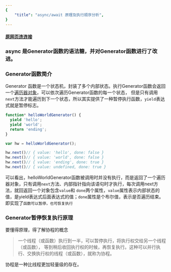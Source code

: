 ```yaml
---
{
    "title": "async/await 原理及执行顺序分析",
}
---
```

#### [原网页连连接](https://juejin.im/post/5d2d19ccf265da1b7f29b05f)

### async 是Generator函数的语法糖，并对Generator函数进行了改进。 

### Generator函数简介

Generator 函数是一个状态机，封装了多个内部状态。执行Generator函数会返回一个[遍历器对象](http://es6.ruanyifeng.com/#docs/iterator)，可以依次遍历Generator函数的每一个状态，
但是只有调用`next`方法才能遍历到下一个状态，所以其实提供了一种暂停执行函数，`yield`表达式就是暂停标志。

```javascript
function* helloWorldGenerator() {
  yield 'hello';
  yield 'world';
  return 'ending';
}

var hw = helloWorldGenerator();

hw.next()// { value: 'hello', done: false }
hw.next()// { value: 'world', done: false }
hw.next()// { value: 'ending', done: true }
hw.next()// { value: undefined, done: true }
```
可以看出，helloWorldGenerator函数被调用时并没有执行，而是返回了一个遍历器对象，只有调用`next`方法、内部指针指向该语句时才执行，每次调用next方法，就回返回一个对象包含`value`和
`done`两个属性，`value`属性表示内部状态的值，是yield表达式后面表达式的值；`done`属性是个布尔值，表示是否遍历结束。即实现了`函数可以暂停，也可恢复执行`

### Generator暂停恢复执行原理

要懂得原理，得了解协程的概念

>一个线程（或函数）执行到一半，可以暂停执行，将执行权交给另一个线程（或函数），
>等到稍后收回执行权的时候，再恢复执行。这种可以并行执行、交换执行权的线程（或函数），就称为协程。

协程是一种比线程更加轻量级的存在。

